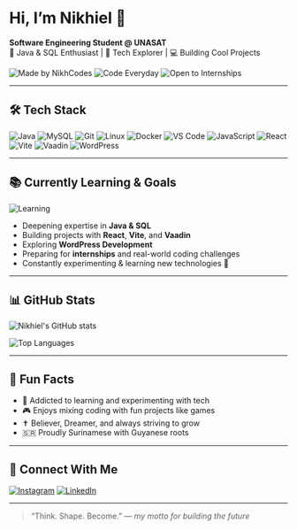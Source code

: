 # Hi, I’m Nikhiel 👋  
**Software Engineering Student @ UNASAT**  
🚀 Java & SQL Enthusiast | 🧠 Tech Explorer | 💻 Building Cool Projects  

![Made by NikhCodes](https://img.shields.io/badge/Made%20by-NikhCodes-purple?style=for-the-badge&logo=github)
![Code Everyday](https://img.shields.io/badge/Code-Everyday-8A2BE2?style=for-the-badge&logo=visualstudiocode)
![Open to Internships](https://img.shields.io/badge/Open%20to-Internships-brightgreen?style=for-the-badge&logo=linkedin)

---

## 🛠️ Tech Stack

![Java](https://img.shields.io/badge/Java-ED8B00?style=for-the-badge&logo=java&logoColor=white)
![MySQL](https://img.shields.io/badge/MySQL-4479A1?style=for-the-badge&logo=mysql&logoColor=white)
![Git](https://img.shields.io/badge/Git-F05032?style=for-the-badge&logo=git&logoColor=white)
![Linux](https://img.shields.io/badge/Linux-FCC624?style=for-the-badge&logo=linux&logoColor=black)
![Docker](https://img.shields.io/badge/Docker-2496ED?style=for-the-badge&logo=docker&logoColor=white)
![VS Code](https://img.shields.io/badge/VS_Code-007ACC?style=for-the-badge&logo=visual-studio-code&logoColor=white)
![JavaScript](https://img.shields.io/badge/JavaScript-F7DF1E?style=for-the-badge&logo=javascript&logoColor=black)
![React](https://img.shields.io/badge/React-61DAFB?style=for-the-badge&logo=react&logoColor=black)
![Vite](https://img.shields.io/badge/Vite-646CFF?style=for-the-badge&logo=vite&logoColor=white)
![Vaadin](https://img.shields.io/badge/Vaadin-22BCE5?style=for-the-badge&logo=vaadin&logoColor=white)
![WordPress](https://img.shields.io/badge/WordPress-21759B?style=for-the-badge&logo=wordpress&logoColor=white)

---

## 📚 Currently Learning & Goals

![Learning](https://img.shields.io/badge/-Currently%20Learning%20&%20Goals-darkblue?style=for-the-badge)

- Deepening expertise in **Java & SQL**  
- Building projects with **React**, **Vite**, and **Vaadin**  
- Exploring **WordPress Development**  
- Preparing for **internships** and real-world coding challenges  
- Constantly experimenting & learning new technologies 🚀

---

## 📊 GitHub Stats

![Nikhiel's GitHub stats](https://github-readme-stats.vercel.app/api?username=NikhCodes&show_icons=true&theme=dark&border_radius=10&border_color=purple)

![Top Languages](https://github-readme-stats.vercel.app/api/top-langs/?username=NikhCodes&layout=compact&theme=dark&border_radius=10&border_color=purple)

---

## 🌱 Fun Facts

- 🧠 Addicted to learning and experimenting with tech  
- 🎮 Enjoys mixing coding with fun projects like games  
- ✝️ Believer, Dreamer, and always striving to grow  
- 🇸🇷 Proudly Surinamese with Guyanese roots  

---

## 🤝 Connect With Me

[![Instagram](https://img.shields.io/badge/@Nikh_Codes-Instagram-E4405F?style=for-the-badge&logo=instagram&logoColor=white)](https://instagram.com/Nikh_Codes)
[![LinkedIn](https://img.shields.io/badge/Nikhiel_Lingard-LinkedIn-0A66C2?style=for-the-badge&logo=linkedin&logoColor=white)](https://linkedin.com/in/nikhiel-lingard-88b3a4311)

---

> “Think. Shape. Become.” — *my motto for building the future*

